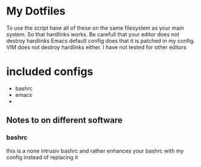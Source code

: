 # My Dotfiles

To use the script have all of these on the same filesystem as your main system. So that hardlinks works. Be carefull that your editor does not destroy hardlinks
Emacs default config does that it is patched in my config. VIM does not destroy hardlinks either. I have not tested for other editors 
# included configs 

- bashrc
- emacs
- 


## Notes to on different software 

### bashrc 

this is a none intrusiv bashrc and rather enhances your bashrc with my config instead of replacing it 
